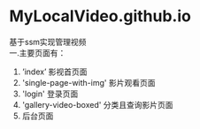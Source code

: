 # MyLocalVideo.github.io  
基于ssm实现管理视频  
一.主要页面有：  
  1. ’index’ 影视首页面  
  2. 'single-page-with-img' 影片观看页面  
  3. 'login' 登录页面  
  4. 'gallery-video-boxed' 分类且查询影片页面  
  5. 后台页面  
